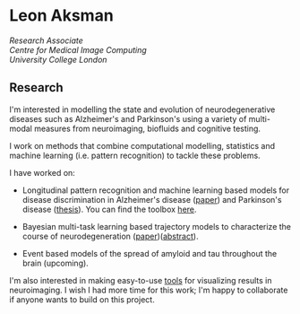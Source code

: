 # Leon Aksman
*Research Associate <br/>
Centre for Medical Image Computing <br/>
University College London* <br/>

## Research

I'm interested in modelling the state and evolution of neurodegenerative diseases such as Alzheimer's and Parkinson's using a variety of multi-modal measures from neuroimaging, biofluids and cognitive testing. 

I work on methods that combine computational modelling, statistics and machine learning (i.e. pattern recognition) to tackle these problems. 

I have worked on:

* Longitudinal pattern recognition and machine learning based models for disease discrimination in Alzheimer's disease ([paper]()) and Parkinson's disease ([thesis](https://kclpure.kcl.ac.uk/portal/en/theses/longitudinal-neuroimaging-features-for-discriminating-early-neurodegeneration(ac3aefdc-0cf2-4405-9edd-69e263129bdf).html)). You can find the toolbox [here](https://github.com/LeonAksman/lpr).

* Bayesian multi-task learning based trajectory models to characterize the course of neurodegeneration ([paper](https://www.biorxiv.org/content/10.1101/593459v1))([abstract](https://files.aievolution.com/hbm1801/abstracts/32082/2254_Aksman.pdf)). 

* Event based models of the spread of amyloid and tau throughout the brain (upcoming). 

I'm also interested in making easy-to-use [tools](https://github.com/LeonAksman/vtkSnap) for visualizing results in neuroimaging. I wish I had more time for this work; I'm happy to collaborate if anyone wants to build on this project.
